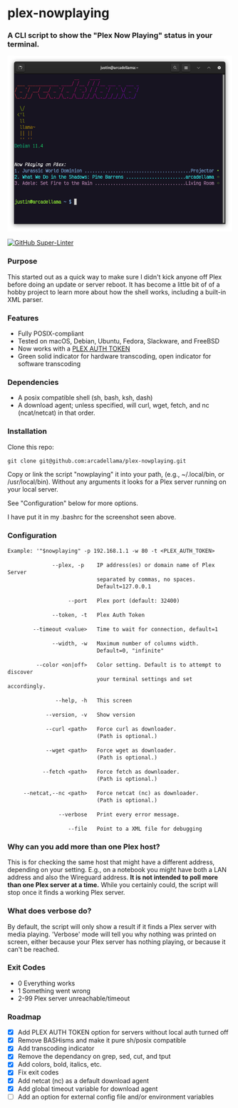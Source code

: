 # plex-nowplaying

### A CLI script to show the "Plex Now Playing" status in your terminal.

![Image](/.github/images/nowplaying-screenshot.png)

[![GitHub Super-Linter](https://github.com/arcadellama/nowplaying.sh/workflows/Lint%20Code%20Base/badge.svg)](https://github.com/marketplace/actions/super-linter)

### Purpose
This started out as a quick way to make sure I didn't kick anyone off Plex before doing an update or server reboot. It has become a little bit of of a hobby project to learn more about how the shell works, including a built-in XML parser.

### Features
- Fully POSIX-compliant
- Tested on macOS, Debian, Ubuntu, Fedora, Slackware, and FreeBSD
- Now works with a [PLEX AUTH TOKEN](https://support.plex.tv/articles/204059436-finding-an-authentication-token-x-plex-token/)
- Green solid indicator for hardware transcoding, open indicator for software transcoding

### Dependencies
- A posix compatible shell (sh, bash, ksh, dash)
- A download agent; unless specified, will curl, wget, fetch, and nc (ncat/netcat) in that order.

### Installation
Clone this repo:

    git clone git@github.com:arcadellama/plex-nowplaying.git

Copy or link the script "nowplaying" it into your path, (e.g., ~/.local/bin, or /usr/local/bin). Without any arguments it looks for a Plex server running on your local server.

See "Configuration" below for more options.

I have put it in my .bashrc for the screenshot seen above.

### Configuration

    Example: '"$nowplaying" -p 192.168.1.1 -w 80 -t <PLEX_AUTH_TOKEN>
         
                  --plex, -p    IP address(es) or domain name of Plex Server
                                separated by commas, no spaces.
                                Default=127.0.0.1

                       --port   Plex port (default: 32400)

                  --token, -t   Plex Auth Token

            --timeout <value>   Time to wait for connection, default=1

                  --width, -w   Maximum number of columns width.
                                Default=0, "infinite"

             --color <on|off>   Color setting. Default is to attempt to discover
                                your terminal settings and set accordingly.

                   --help, -h   This screen

                --version, -v   Show version

                --curl <path>   Force curl as downloader.
                                (Path is optional.)

                --wget <path>   Force wget as downloader.
                                (Path is optional.)

               --fetch <path>   Force fetch as downloader.
                                (Path is optional.)
                          
         --netcat,--nc <path>   Force netcat (nc) as downloader.
                                (Path is optional.)

                    --verbose   Print every error message.

                       --file   Point to a XML file for debugging

### Why can you add more than one Plex host?
This is for checking the same host that might have a different address, depending on your setting. E.g., on a notebook you might have both a LAN address and also the Wireguard address. **It is not intended to poll more than one Plex server at a time.** While you certainly could, the script will stop once it finds a working Plex server.

### What does verbose do?
By default, the script will only show a result if it finds a Plex server with media playing. 'Verbose' mode will tell you why nothing was printed on screen, either because your Plex server has nothing playing, or because it can't be reached.

### Exit Codes
-   0     Everything works
-   1     Something went wrong
-   2-99  Plex server unreachable/timeout 

### Roadmap
- [x] Add PLEX AUTH TOKEN option for servers without local auth turned off
- [x] Remove BASHisms and make it pure sh/posix compatible
- [x] Add transcoding indicator
- [x] Remove the dependancy on grep, sed, cut, and tput
- [x] Add colors, bold, italics, etc.
- [x] Fix exit codes
- [x] Add netcat (nc) as a default download agent
- [x] Add global timeout variable for download agent
- [ ] Add an option for external config file and/or environment variables
